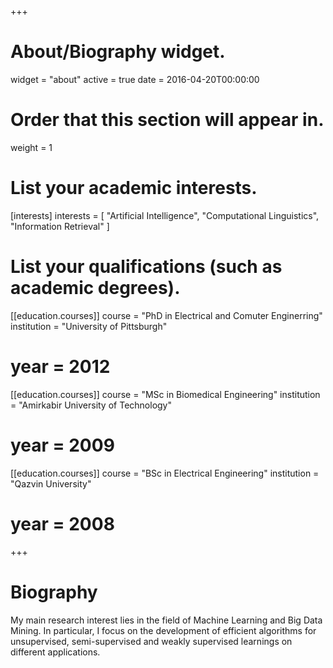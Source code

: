 +++
# About/Biography widget.
widget = "about"
active = true
date = 2016-04-20T00:00:00

# Order that this section will appear in.
weight = 1

# List your academic interests.
[interests]
  interests = [
    "Artificial Intelligence",
    "Computational Linguistics",
    "Information Retrieval"
  ]

# List your qualifications (such as academic degrees).
[[education.courses]]
  course = "PhD in Electrical and Comuter Enginerring"
  institution = "University of Pittsburgh"
#  year = 2012

[[education.courses]]
  course = "MSc in Biomedical Engineering"
  institution = "Amirkabir University of Technology"
#  year = 2009

[[education.courses]]
  course = "BSc in Electrical Engineering"
  institution = "Qazvin University"
#  year = 2008
 
+++

# Biography

My main research interest lies in the field of Machine Learning and Big Data Mining. In particular, I focus on the development of efficient algorithms for unsupervised, semi-supervised and weakly supervised learnings on different applications.
